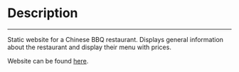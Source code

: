 # Description

---

Static website for a Chinese BBQ restaurant. Displays general information about the restaurant and display their menu with prices.

Website can be found [here](http://kaworyuenbbq.ca/).
